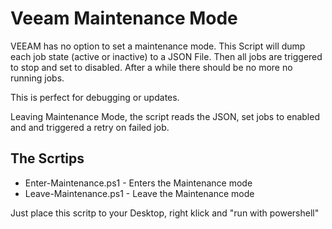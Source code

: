 # Veeam Maintenance Mode

VEEAM has no option to set a maintenance mode. This Script will dump each job
state (active or inactive) to a JSON File. Then all jobs are triggered to stop
and set to disabled. After a while there should be no more no running jobs.

This is perfect for debugging or updates.

Leaving Maintenance Mode, the script reads the JSON, set jobs to enabled and
and triggered a retry on failed job.

## The Scrtips

 * Enter-Maintenance.ps1 - Enters the Maintenance mode
 * Leave-Maintenance.ps1 - Leave the Maintenance mode

Just place this scritp to your Desktop, right klick  and "run with powershell"
